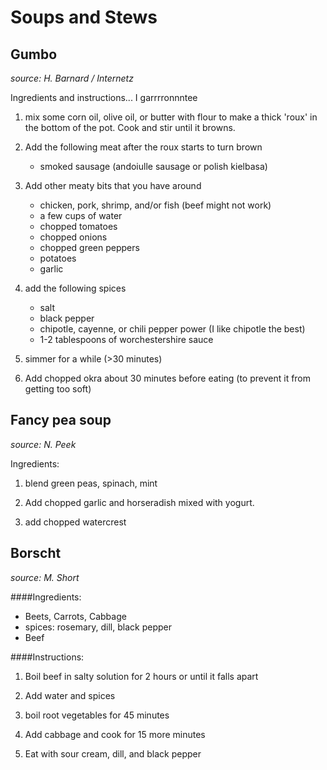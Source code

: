 Soups and Stews
===============

Gumbo 
---------
*source: H. Barnard / Internetz*

Ingredients and instructions... I garrrronnntee

1. mix some corn oil, olive oil, or butter with flour to make a thick 'roux' in the bottom of the pot.  Cook and stir until it browns.

2. Add the following meat after the roux starts to turn brown
    - smoked sausage (andoiulle sausage or polish kielbasa)

3. Add other meaty bits that you have around
    - chicken, pork, shrimp, and/or fish (beef might not work)
    - a few cups of water
    - chopped tomatoes
    - chopped onions
    - chopped green peppers
    - potatoes
    - garlic

4. add the following spices
    - salt
    - black pepper
    - chipotle, cayenne, or chili pepper power (I like chipotle the best)
    - 1-2 tablespoons of worchestershire sauce

5. simmer for a while (>30 minutes)

6. Add chopped okra about 30 minutes before eating (to prevent it from getting too soft)

Fancy pea soup
-------------
*source: N. Peek*

Ingredients: 

1. blend green peas, spinach, mint

2. Add chopped garlic and horseradish mixed with yogurt.

3. add chopped watercrest

Borscht
------
*source: M. Short*

####Ingredients:

- Beets, Carrots, Cabbage
- spices: rosemary, dill, black pepper
- Beef

####Instructions:

1. Boil beef in salty solution for 2 hours or until it falls apart

2. Add water and spices

3. boil root vegetables for 45 minutes

4. Add cabbage and cook for 15 more minutes

5. Eat with sour cream, dill, and black pepper 


